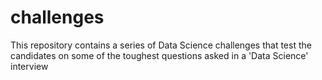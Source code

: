 # challenges
This repository contains a series of Data Science challenges that test the candidates on some of the toughest questions asked in a 'Data Science' interview
